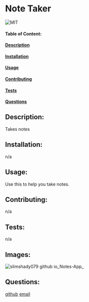 # Note Taker
![MIT](https://img.shields.io/badge/License-MIT-blue)

#### Table of Content:
#### [Description](#description)
#### [Installation](#installation)
#### [Usage](#usage)
#### [Contributing](#contributing)
#### [Tests](#tests)
#### [Questions](#questions)

## Description:
Takes notes

## Installation:
n/a

## Usage:
Use this to help you take notes.

## Contributing:
n/a

## Tests:
n/a

## Images:
![slimshady079 github io_Notes-App_](https://user-images.githubusercontent.com/115417230/204958199-957fde51-e29e-4843-95bb-a46b0e4c716d.png)


## Questions:
[github](https://github.com/https://github.com/Slimshady079/Notes-App)
[email](mailto:n/a)

